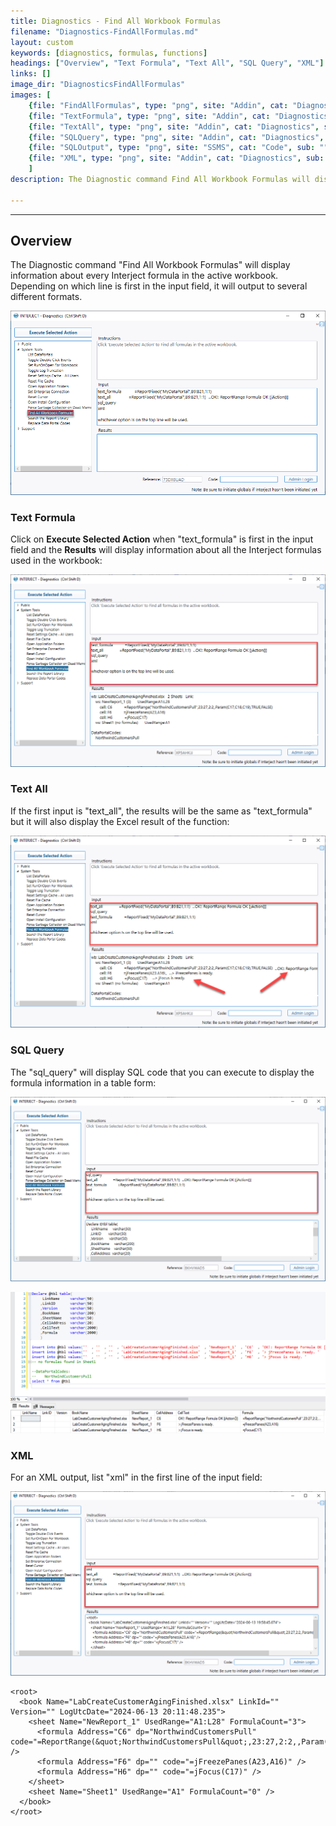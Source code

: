 ```yaml
---
title: Diagnostics - Find All Workbook Formulas
filename: "Diagnostics-FindAllFormulas.md"
layout: custom
keywords: [diagnostics, formulas, functions]
headings: ["Overview", "Text Formula", "Text All", "SQL Query", "XML"]
links: []
image_dir: "DiagnosticsFindAllFormulas"
images: [
    {file: "FindAllFormulas", type: "png", site: "Addin", cat: "Diagnostics", sub: "FindAllWorkbookFormulas", report: "", ribbon: "", config: ""}, 
    {file: "TextFormula", type: "png", site: "Addin", cat: "Diagnostics", sub: "FindAllWorkbookFormulas", report: "", ribbon: "", config: ""}, 
    {file: "TextAll", type: "png", site: "Addin", cat: "Diagnostics", sub: "FindAllWorkbookFormulas", report: "", ribbon: "", config: ""}, 
    {file: "SQLQuery", type: "png", site: "Addin", cat: "Diagnostics", sub: "FindAllWorkbookFormulas", report: "", ribbon: "", config: ""}, 
    {file: "SQLOutput", type: "png", site: "SSMS", cat: "Code", sub: "", report: "", ribbon: "", config: ""}, 
    {file: "XML", type: "png", site: "Addin", cat: "Diagnostics", sub: "FindAllWorkbookFormulas", report: "", ribbon: "", config: ""}
    ]
description: The Diagnostic command Find All Workbook Formulas will display information about every Interject formula in the active workbook. Depending on which line is first in the input field, it will output to several different formats.

---
```

* * *

## Overview

The Diagnostic command "Find All Workbook Formulas" will display information about every Interject formula in the active workbook. Depending on which line is first in the input field, it will output to several different formats.

![](/images/DiagnosticsFindAllFormulas/FindAllFormulas.png)
<br>


### Text Formula

Click on **Execute Selected Action** when "text_formula" is first in the input field and the **Results** will display information about all the Interject formulas used in the workbook:

![](/images/DiagnosticsFindAllFormulas/TextFormula.png)
<br>

### Text All

If the first input is "text_all", the results will be the same as "text_formula" but it will also display the Excel result of the function:

![](/images/DiagnosticsFindAllFormulas/TextAll.png)
<br>


### SQL Query

The "sql_query" will display SQL code that you can execute to display the formula information in a table form:

![](/images/DiagnosticsFindAllFormulas/SQLQuery.png)
<br>


![](/images/DiagnosticsFindAllFormulas/SQLOutput.png)
<br>

### XML

For an XML output, list "xml" in the first line of the input field:

![](/images/DiagnosticsFindAllFormulas/XML.png)
<br>

```
<root>
  <book Name="LabCreateCustomerAgingFinished.xlsx" LinkId="" Version="" LogUtcDate="2024-06-13 20:11:48.235">
    <sheet Name="NewReport_1" UsedRange="A1:L28" FormulaCount="3">
      <formula Address="C6" dp="NorthwindCustomersPull" code="=ReportRange(&quot;NorthwindCustomersPull&quot;,23:27,2:2,,Param(C17,C18,C19),TRUE,FALSE)" />
      <formula Address="F6" dp="" code="=jFreezePanes(A23,A16)" />
      <formula Address="H6" dp="" code="=jFocus(C17)" />
    </sheet>
    <sheet Name="Sheet1" UsedRange="A1" FormulaCount="0" />
  </book>
</root>
```